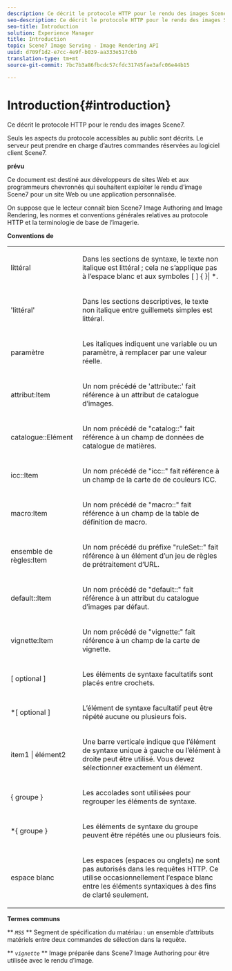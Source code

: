 ```yaml
---
description: Ce décrit le protocole HTTP pour le rendu des images Scene7.
seo-description: Ce décrit le protocole HTTP pour le rendu des images Scene7.
seo-title: Introduction
solution: Experience Manager
title: Introduction
topic: Scene7 Image Serving - Image Rendering API
uuid: d709f1d2-e7cc-4e9f-b039-aa333e517cbb
translation-type: tm+mt
source-git-commit: 7bc7b3a86fbcdc57cfdc31745fae3afc06e44b15

---
```



# Introduction{#introduction}

Ce décrit le protocole HTTP pour le rendu des images Scene7.

Seuls les aspects du protocole accessibles au public sont décrits. Le serveur peut prendre en charge d’autres commandes réservées au logiciel client Scene7.

**prévu**

Ce document est destiné aux développeurs de sites Web et aux programmeurs chevronnés qui souhaitent exploiter le rendu d’image Scene7 pour un site Web ou une application personnalisée.

On suppose que le lecteur connaît bien Scene7 Image Authoring and Image Rendering, les normes et conventions générales relatives au protocole HTTP et la terminologie de base de l’imagerie.

**Conventions de**

<table id="simpletable_E96BA470B3CE4266A9E6ED0440A56C40"> 
 <tr class="strow"> 
  <td class="stentry"> <p>littéral </p> </td> 
  <td class="stentry"> <p>Dans les sections de syntaxe, le texte non italique est littéral ; cela ne s’applique pas à l’espace blanc et aux symboles [ ] { }| *. </p> </td> 
 </tr> 
 <tr class="strow"> 
  <td class="stentry"> <p>'littéral' </p> </td> 
  <td class="stentry"> <p>Dans les sections descriptives, le texte non italique entre guillemets simples est littéral. </p> </td> 
 </tr> 
 <tr class="strow"> 
  <td class="stentry"> <p> <span class="varname"> paramètre </span> </p> </td> 
  <td class="stentry"> <p>Les italiques indiquent une variable ou un paramètre, à remplacer par une valeur réelle. </p> </td> 
 </tr> 
 <tr class="strow"> 
  <td class="stentry"> <p> <span class="codeph"> attribut:Item </span> </p> </td> 
  <td class="stentry"> <p>Un nom précédé de 'attribute::' fait référence à un attribut de catalogue d’images. </p> </td> 
 </tr> 
 <tr class="strow"> 
  <td class="stentry"> <p> <span class="codeph"> catalogue::Elément </span> </p> </td> 
  <td class="stentry"> <p>Un nom précédé de "catalog::" fait référence à un champ de données de catalogue de matières. </p> </td> 
 </tr> 
 <tr class="strow"> 
  <td class="stentry"> <p> <span class="codeph"> icc::Item </span> </p> </td> 
  <td class="stentry"> <p>Un nom précédé de "icc::" fait référence à un champ de la carte de de couleurs ICC. </p> </td> 
 </tr> 
 <tr class="strow"> 
  <td class="stentry"> <p> <span class="codeph"> macro:Item </span> </p> </td> 
  <td class="stentry"> <p>Un nom précédé de "macro::" fait référence à un champ de la table de définition de macro. </p> </td> 
 </tr> 
 <tr class="strow"> 
  <td class="stentry"> <p> <span class="codeph"> ensemble de règles:Item </span> </p> </td> 
  <td class="stentry"> <p>Un nom précédé du préfixe "ruleSet::" fait référence à un élément d’un jeu de règles de prétraitement d’URL. </p> </td> 
 </tr> 
 <tr class="strow"> 
  <td class="stentry"> <p> <span class="codeph"> default::Item </span> </p> </td> 
  <td class="stentry"> <p>Un nom précédé de "default::" fait référence à un attribut du catalogue d’images par défaut. </p> </td> 
 </tr> 
 <tr class="strow"> 
  <td class="stentry"> <span class="codeph"> vignette:Item </span> </td> 
  <td class="stentry"> <p>Un nom précédé de "vignette:" fait référence à un champ de la carte de vignette. </p> </td> 
 </tr> 
 <tr class="strow"> 
  <td class="stentry"> <p>[ <span class="varname"> optional </span> ] </p> </td> 
  <td class="stentry"> <p>Les éléments de syntaxe facultatifs sont placés entre crochets. </p> </td> 
 </tr> 
 <tr class="strow"> 
  <td class="stentry"> <p>*[ <span class="varname"> optional </span> ] </p> </td> 
  <td class="stentry"> <p>L’élément de syntaxe facultatif peut être répété aucune ou plusieurs fois. </p> </td> 
 </tr> 
 <tr class="strow"> 
  <td class="stentry"> <p> <span class="varname"> item1 </span>| <span class="varname"> élément2 </span> </p> </td> 
  <td class="stentry"> <p>Une barre verticale indique que l’élément de syntaxe unique à gauche ou l’élément à droite peut être utilisé. Vous devez sélectionner exactement un élément. </p> </td> 
 </tr> 
 <tr class="strow"> 
  <td class="stentry"> <p>{ <span class="varname"> groupe </span> } </p> </td> 
  <td class="stentry"> <p>Les accolades sont utilisées pour regrouper les éléments de syntaxe. </p> </td> 
 </tr> 
 <tr class="strow"> 
  <td class="stentry"> <p>*{ <span class="varname"> groupe </span> } </p> </td> 
  <td class="stentry"> <p>Les éléments de syntaxe du groupe peuvent être répétés une ou plusieurs fois. </p> </td> 
 </tr> 
 <tr class="strow"> 
  <td class="stentry"> <p>espace blanc </p> </td> 
  <td class="stentry"> <p>Les espaces (espaces ou onglets) ne sont pas autorisés dans les requêtes HTTP. Ce utilise occasionnellement l’espace blanc entre les éléments syntaxiques à des fins de clarté seulement. </p> </td> 
 </tr> 
</table>

**Termes communs**

** *`MSS`* ** Segment de spécification du matériau : un ensemble d’attributs matériels entre deux commandes de sélection dans la requête.

** *`vignette`* ** Image préparée dans Scene7 Image Authoring pour être utilisée avec le rendu d’image.
